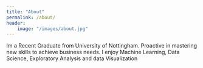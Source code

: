 ```yaml
---
title: "About"
permalink: /about/
header:
    image: "/images/about.jpg"
---
```

Im a Recent Graduate from University of Nottingham.
Proactive in mastering new skills to achieve business needs.
I enjoy Machine Learning, Data Science, Exploratory Analysis and data Visualization